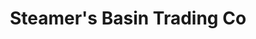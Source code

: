 ---
title: "Steamer's Basin Trading Co"
url: /pittsford/steamers-basin-trading-co/
shop: Lebensmittel
---